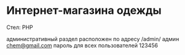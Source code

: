 # Интернет-магазина одежды

Стел: PHP

административный раздел расположен по адресу /admin/
админ chem@gmail.com пароль для всех пользователей 123456
